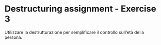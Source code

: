 # Destructuring assignment - Exercise 3

Utilizzare la destrutturazione per semplificare il controllo sull'età della persona.
